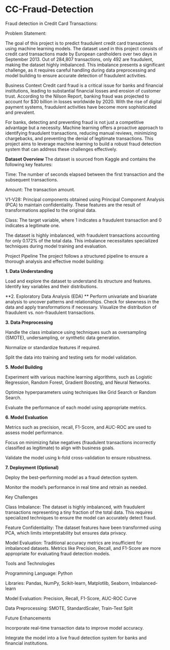 # CC-Fraud-Detection
Fraud detection in Credit Card Transactions:

Problem Statement:

The goal of this project is to predict fraudulent credit card transactions using machine learning models. The dataset used in this project consists of credit card transactions made by European cardholders over two days in September 2013. Out of 284,807 transactions, only 492 are fraudulent, making the dataset highly imbalanced. This imbalance presents a significant challenge, as it requires careful handling during data preprocessing and model building to ensure accurate detection of fraudulent activities.

Business Context
Credit card fraud is a critical issue for banks and financial institutions, leading to substantial financial losses and erosion of customer trust. According to the Nilson Report, banking fraud was projected to account for $30 billion in losses worldwide by 2020. With the rise of digital payment systems, fraudulent activities have become more sophisticated and prevalent.

For banks, detecting and preventing fraud is not just a competitive advantage but a necessity. Machine learning offers a proactive approach to identifying fraudulent transactions, reducing manual reviews, minimizing chargebacks, and preventing the denial of legitimate transactions. This project aims to leverage machine learning to build a robust fraud detection system that can address these challenges effectively.

**Dataset Overview**
The dataset is sourced from Kaggle and contains the following key features:

Time: The number of seconds elapsed between the first transaction and the subsequent transactions.

Amount: The transaction amount.

V1-V28: Principal components obtained using Principal Component Analysis (PCA) to maintain confidentiality. These features are the result of transformations applied to the original data.

Class: The target variable, where 1 indicates a fraudulent transaction and 0 indicates a legitimate one.

The dataset is highly imbalanced, with fraudulent transactions accounting for only 0.172% of the total data. This imbalance necessitates specialized techniques during model training and evaluation.

Project Pipeline
The project follows a structured pipeline to ensure a thorough analysis and effective model building:

**1. Data Understanding**

Load and explore the dataset to understand its structure and features.
Identify key variables and their distributions.

**2. Exploratory Data Analysis (EDA)
**
Perform univariate and bivariate analysis to uncover patterns and relationships.
Check for skewness in the data and apply transformations if necessary.
Visualize the distribution of fraudulent vs. non-fraudulent transactions.

**3. Data Preprocessing**

Handle the class imbalance using techniques such as oversampling (SMOTE), undersampling, or synthetic data generation.

Normalize or standardize features if required.

Split the data into training and testing sets for model validation.

**5. Model Building**

Experiment with various machine learning algorithms, such as Logistic Regression, Random Forest, Gradient Boosting, and Neural Networks.

Optimize hyperparameters using techniques like Grid Search or Random Search.

Evaluate the performance of each model using appropriate metrics.

**6. Model Evaluation**

Metrics such as precision, recall, F1-Score, and AUC-ROC are used to assess model performance.

Focus on minimizing false negatives (fraudulent transactions incorrectly classified as legitimate) to align with business goals.

Validate the model using k-fold cross-validation to ensure robustness.

**7. Deployment (Optional)**

Deploy the best-performing model as a fraud detection system.

Monitor the model’s performance in real time and retrain as needed.

Key Challenges

Class Imbalance: The dataset is highly imbalanced, with fraudulent transactions representing a tiny fraction of the total data. This requires specialized techniques to ensure the model can accurately detect fraud.

Feature Confidentiality: The dataset features have been transformed using PCA, which limits interpretability but ensures data privacy.

Model Evaluation: Traditional accuracy metrics are insufficient for imbalanced datasets. Metrics like Precision, Recall, and F1-Score are more appropriate for evaluating fraud detection models.

Tools and Technologies

Programming Language: Python

Libraries: Pandas, NumPy, Scikit-learn, Matplotlib, Seaborn, Imbalanced-learn

Model Evaluation: Precision, Recall, F1-Score, AUC-ROC Curve

Data Preprocessing: SMOTE, StandardScaler, Train-Test Split

Future Enhancements

Incorporate real-time transaction data to improve model accuracy.

Integrate the model into a live fraud detection system for banks and financial institutions.
